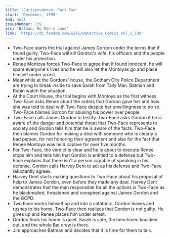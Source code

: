 ```yaml
---
title: 'Jurisprudence: Part Two'
start: 'December, 1999'
end: null
issueNumber: 739
arc: "Batman: No Man's Land"
link: 'https://dc.fandom.com/wiki/Detective_Comics_Vol_1_739'
---
```


- Two-Face starts the trial against James Gordon under the terms that if found guilty, Two-Face will kill Gordon's wife, his officers and the people under his protection.
- Renee Montoya forces Two-Face to agree that if found innocent, he will spare everyone's lives and he will also let the Montoyas go and place himself under arrest.
- Meanwhile at the Gordons' house, the Gotham City Police Department are trying to break inside to save Sarah from Tally Man. Batman and Robin watch the situation.
- At the Court House, the trial begins with Montoya as the first witness. Two-Face asks Renee about the orders that Gordon gave her and how she was told to deal with Two-Face despite her unwillingness to do so. Two-Face blames Gordon for abusing his power over people.
- Two-Face calls James Gordon to testify. Two-Face asks Gordon if he is aware of the danger and potential threat that Two-Face represents to society and Gordon tells him that he is aware of the facts. Two-Face then blames Gordon for making a deal with someone who is clearly a bad person, for not honoring their agreement and also for the fact that Renee Montoya was held captive for over five months.
- For Two-Face, the verdict is clear and he is about to execute Renee stops him and tells him that Gordon is entitled to a defense but Two-Face explains that there isn't a person capable of speaking in his defense. Gordon calls Harvey Dent to act as his defense and Two-Face reluctantly agrees.
- Harvey Dent starts making questions to Two-Face about his proposal of help to James Gordon, even before they made any deal. Harvey Dent demonstrates that the man responsible for all the actions is Two-Face as he blackmailed, threatened and conspired against James Gordon and the GCPD.
- Two Face works himself up and into a catatonic. Gordon leaves and rushes to his home. Two-Face then realizes that Gordon is not guilty. He gives up and Renee places him under arrest.
- Gordon finds his home is quiet. Sarah is safe, the henchmen knocked out, and the whole Bat crew is there.
- Jim approaches Batman and decides that it is time for them to talk.
